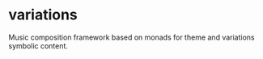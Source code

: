 # variations
Music composition framework based on monads for theme and variations symbolic content.
